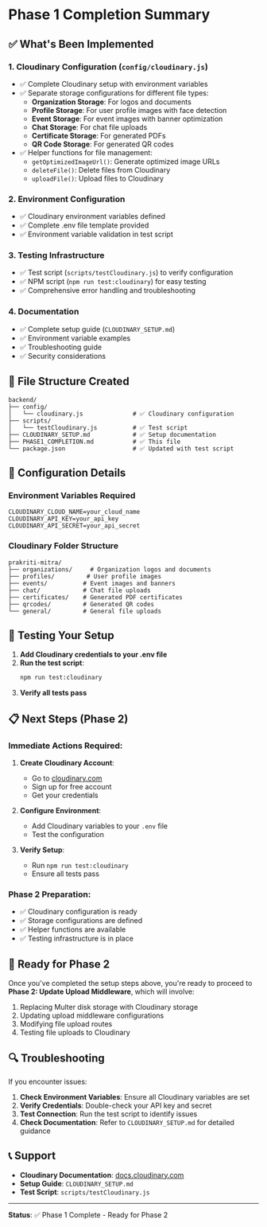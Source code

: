 # Phase 1 Completion Summary

## ✅ What's Been Implemented

### 1. Cloudinary Configuration (`config/cloudinary.js`)
- ✅ Complete Cloudinary setup with environment variables
- ✅ Separate storage configurations for different file types:
  - **Organization Storage**: For logos and documents
  - **Profile Storage**: For user profile images with face detection
  - **Event Storage**: For event images with banner optimization
  - **Chat Storage**: For chat file uploads
  - **Certificate Storage**: For generated PDFs
  - **QR Code Storage**: For generated QR codes
- ✅ Helper functions for file management:
  - `getOptimizedImageUrl()`: Generate optimized image URLs
  - `deleteFile()`: Delete files from Cloudinary
  - `uploadFile()`: Upload files to Cloudinary

### 2. Environment Configuration
- ✅ Cloudinary environment variables defined
- ✅ Complete .env file template provided
- ✅ Environment variable validation in test script

### 3. Testing Infrastructure
- ✅ Test script (`scripts/testCloudinary.js`) to verify configuration
- ✅ NPM script (`npm run test:cloudinary`) for easy testing
- ✅ Comprehensive error handling and troubleshooting

### 4. Documentation
- ✅ Complete setup guide (`CLOUDINARY_SETUP.md`)
- ✅ Environment variable examples
- ✅ Troubleshooting guide
- ✅ Security considerations

## 📁 File Structure Created

```
backend/
├── config/
│   └── cloudinary.js              # ✅ Cloudinary configuration
├── scripts/
│   └── testCloudinary.js          # ✅ Test script
├── CLOUDINARY_SETUP.md            # ✅ Setup documentation
├── PHASE1_COMPLETION.md           # ✅ This file
└── package.json                   # ✅ Updated with test script
```

## 🔧 Configuration Details

### Environment Variables Required
```env
CLOUDINARY_CLOUD_NAME=your_cloud_name
CLOUDINARY_API_KEY=your_api_key
CLOUDINARY_API_SECRET=your_api_secret
```

### Cloudinary Folder Structure
```
prakriti-mitra/
├── organizations/     # Organization logos and documents
├── profiles/         # User profile images
├── events/          # Event images and banners
├── chat/            # Chat file uploads
├── certificates/    # Generated PDF certificates
├── qrcodes/         # Generated QR codes
└── general/         # General file uploads
```

## 🧪 Testing Your Setup

1. **Add Cloudinary credentials to your .env file**
2. **Run the test script**:
   ```bash
   npm run test:cloudinary
   ```
3. **Verify all tests pass**

## 📋 Next Steps (Phase 2)

### Immediate Actions Required:
1. **Create Cloudinary Account**:
   - Go to [cloudinary.com](https://cloudinary.com)
   - Sign up for free account
   - Get your credentials

2. **Configure Environment**:
   - Add Cloudinary variables to your `.env` file
   - Test the configuration

3. **Verify Setup**:
   - Run `npm run test:cloudinary`
   - Ensure all tests pass

### Phase 2 Preparation:
- ✅ Cloudinary configuration is ready
- ✅ Storage configurations are defined
- ✅ Helper functions are available
- ✅ Testing infrastructure is in place

## 🚀 Ready for Phase 2

Once you've completed the setup steps above, you're ready to proceed to **Phase 2: Update Upload Middleware**, which will involve:

1. Replacing Multer disk storage with Cloudinary storage
2. Updating upload middleware configurations
3. Modifying file upload routes
4. Testing file uploads to Cloudinary

## 🔍 Troubleshooting

If you encounter issues:

1. **Check Environment Variables**: Ensure all Cloudinary variables are set
2. **Verify Credentials**: Double-check your API key and secret
3. **Test Connection**: Run the test script to identify issues
4. **Check Documentation**: Refer to `CLOUDINARY_SETUP.md` for detailed guidance

## 📞 Support

- **Cloudinary Documentation**: [docs.cloudinary.com](https://docs.cloudinary.com)
- **Setup Guide**: `CLOUDINARY_SETUP.md`
- **Test Script**: `scripts/testCloudinary.js`

---

**Status**: ✅ Phase 1 Complete - Ready for Phase 2
